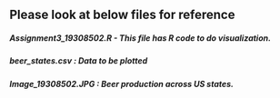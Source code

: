 ## Please look at below files for reference


##### Assignment3_19308502.R - This file has R code to do visualization.

##### beer_states.csv : Data to be plotted

##### Image_19308502.JPG : Beer production across US states.
